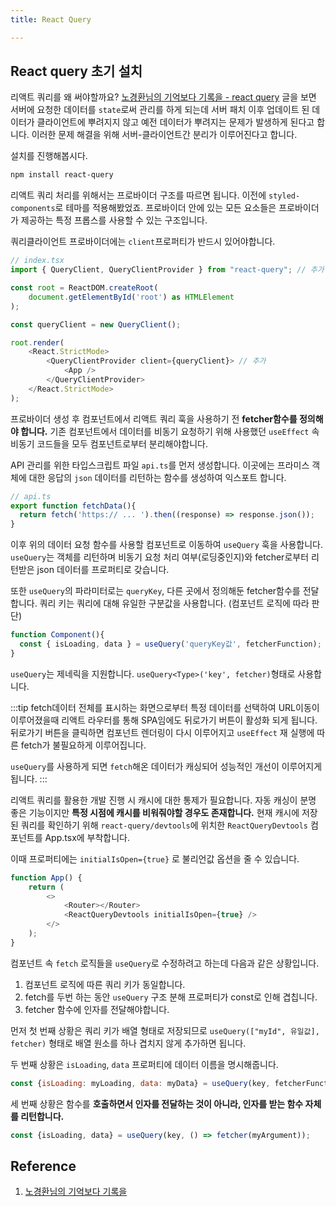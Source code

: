 ```yaml
---
title: React Query

---
```

## React query 초기 설치

리액트 쿼리를 왜 써야할까요? [노경환님의 기억보다 기록을 - react query](https://kyounghwan01.github.io/blog/React/react-query/basic/) 글을 보면 서버에 요청한 데이터를 `state`로써 관리를 하게 되는데 서버 패치 이후 업데이트 된 데이터가 클라이언트에 뿌려지지 않고 예전 데이터가 뿌려지는 문제가 발생하게 된다고 합니다. 이러한 문제 해결을 위해 서버-클라이언트간 분리가 이루어진다고 합니다.

설치를 진행해봅시다.
```sh
npm install react-query
```

리액트 쿼리 처리를 위해서는 프로바이더 구조를 따르면 됩니다. 이전에 `styled-components`로 테마를 적용해봤었죠. 프로바이더 안에 있는 모든 요소들은 프로바이더가 제공하는 특정 프롭스를 사용할 수 있는 구조입니다.

쿼리클라이언트 프로바이더에는 `client`프로퍼티가 반드시 있어야합니다.
```javascript
// index.tsx
import { QueryClient, QueryClientProvider } from "react-query"; // 추가

const root = ReactDOM.createRoot(
    document.getElementById('root') as HTMLElement
);

const queryClient = new QueryClient();

root.render(
    <React.StrictMode>
        <QueryClientProvider client={queryClient}> // 추가
            <App />
        </QueryClientProvider>
    </React.StrictMode>
);
```

프로바이더 생성 후 컴포넌트에서 리액트 쿼리 훅을 사용하기 전 **fetcher함수를 정의해야 합니다.** 기존 컴포넌트에서 데이터를 비동기 요청하기 위해 사용했던 `useEffect` 속 비동기 코드들을 모두 컴포넌트로부터 분리해야합니다.

API 관리를 위한 타입스크립트 파일 `api.ts`를 먼저 생성합니다. 이곳에는 프라미스 객체에 대한 응답의 `json` 데이터를 리턴하는 함수를 생성하여 익스포트 합니다.
```javascript
// api.ts
export function fetchData(){
  return fetch('https:// ... ').then((response) => response.json());
}
```

이후 위의 데이터 요청 함수를 사용할 컴포넌트로 이동하여 `useQuery` 훅을 사용합니다. `useQuery`는 객체를 리턴하며 비동기 요청 처리 여부(로딩중인지)와 fetcher로부터 리턴받은 json 데이터를 프로퍼티로 갖습니다.

또한 `useQuery`의 파라미터로는 `queryKey`, 다른 곳에서 정의해둔 fetcher함수를 전달합니다. 쿼리 키는 쿼리에 대해 유일한 구분값을 사용합니다. (컴포넌트 로직에 따라 판단)
```javascript
function Component(){
  const { isLoading, data } = useQuery('queryKey값', fetcherFunction);
}
```

`useQuery`는 제네릭을 지원합니다. `useQuery<Type>('key', fetcher)`형태로 사용합니다.

:::tip
fetch데이터 전체를 표시하는 화면으로부터 특정 데이터를 선택하여 URL이동이 이루어졌을때 리액트 라우터를 통해 SPA임에도 뒤로가기 버튼이 활성화 되게 됩니다. 뒤로가기 버튼을 클릭하면 컴포넌트 렌더링이 다시 이루어지고 `useEffect` 재 실행에 따른 fetch가 불필요하게 이루어집니다.

`useQuery`를 사용하게 되면 `fetch`해온 데이터가 캐싱되어 성능적인 개선이 이루어지게 됩니다.
:::

리액트 쿼리를 활용한 개발 진행 시 캐시에 대한 통제가 필요합니다. 자동 캐싱이 분명 좋은 기능이지만 **특정 시점에 캐시를 비워줘야할 경우도 존재합니다.** 현재 캐시에 저장된 쿼리를 확인하기 위해 `react-query/devtools`에 위치한 `ReactQueryDevtools` 컴포넌트를 App.tsx에 부착합니다.

이때 프로퍼티에는 `initialIsOpen={true}` 로 불리언값 옵션을 줄 수 있습니다.

```javascript
function App() {
    return (
        <>
            <Router></Router>
            <ReactQueryDevtools initialIsOpen={true} />
        </>
    );
}
```

컴포넌트 속 `fetch` 로직들을 `useQuery`로 수정하려고 하는데 다음과 같은 상황입니다.
1. 컴포넌트 로직에 따른 쿼리 키가 동일합니다. 
2. fetch를 두번 하는 동안 `useQuery` 구조 분해 프로퍼티가 const로 인해 겹칩니다.
3. fetcher 함수에 인자를 전달해야합니다.

먼저 첫 번째 상황은 쿼리 키가 배열 형태로 저장되므로 `useQuery(["myId", 유일값], fetcher)` 형태로 배열 원소를 하나 겹치지 않게 추가하면 됩니다.

두 번째 상황은 `isLoading`, `data` 프로퍼티에 데이터 이름을 명시해줍니다.
```javascript
const {isLoading: myLoading, data: myData} = useQuery(key, fetcherFunction);
```

세 번째 상황은 함수를 **호출하면서 인자를 전달하는 것이 아니라, 인자를 받는 함수 자체를 리턴합니다.**
```javascript
const {isLoading, data} = useQuery(key, () => fetcher(myArgument));
```
## Reference
1. [노경환님의 기억보다 기록을](https://kyounghwan01.github.io/blog/React/react-query/basic/)